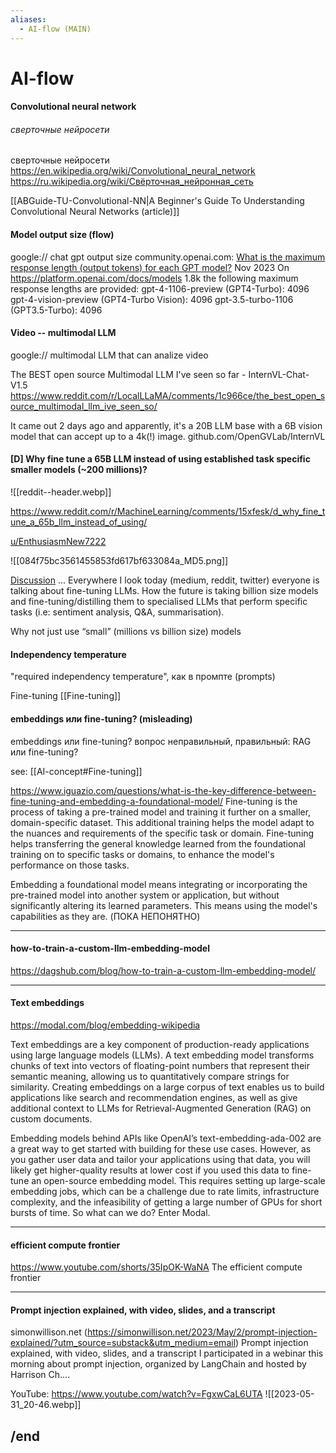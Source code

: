 ```yaml
---
aliases:
  - AI-flow (MAIN)
---
```

# AI-flow

#### Convolutional neural network
###### сверточные нейросети
сверточные нейросети
https://en.wikipedia.org/wiki/Convolutional_neural_network
https://ru.wikipedia.org/wiki/Свёрточная_нейронная_сеть 

[[ABGuide-TU-Convolutional-NN|A Beginner's Guide To Understanding Convolutional Neural Networks (article)]]


#### Model output size (flow)
google:// chat gpt output size
community.openai.com:  [What is the maximum response length (output tokens) for each GPT model?](https://community.openai.com/t/what-is-the-maximum-response-length-output-tokens-for-each-gpt-model/524066)     Nov 2023
On https://platform.openai.com/docs/models 1.8k the following maximum response lengths are provided:
gpt-4-1106-preview (GPT4-Turbo): 4096
gpt-4-vision-preview (GPT4-Turbo Vision): 4096
gpt-3.5-turbo-1106 (GPT3.5-Turbo): 4096


#### Video -- multimodal LLM
google://
multimodal LLM that can analize video


The BEST open source Multimodal LLM I've seen so far - InternVL-Chat-V1.5   https://www.reddit.com/r/LocalLLaMA/comments/1c966ce/the_best_open_source_multimodal_llm_ive_seen_so/
 
It came out 2 days ago and apparently, it's a 20B LLM base with a 6B vision model that can accept up to a 4k(!) image.  github.com/OpenGVLab/InternVL


#### [D] Why fine tune a 65B LLM instead of using established task specific smaller models (~200 millions)?


![[reddit--header.webp]]

https://www.reddit.com/r/MachineLearning/comments/15xfesk/d_why_fine_tune_a_65b_llm_instead_of_using/

[u/EnthusiasmNew7222](https://www.reddit.com/user/EnthusiasmNew7222/)

![[084f75bc3561455853fd617bf633084a_MD5.png]]

[Discussion](https://www.reddit.com/r/MachineLearning/search?q=flair_name%3A%22Discussion%22&restrict_sr=1)
... Everywhere I look today (medium, reddit, twitter) everyone is talking about fine-tuning LLMs. How the future is taking billion size models and fine-tuning/distilling them to specialised LLMs that perform specific tasks (i.e: sentiment analysis, Q&A, summarisation).

Why not just use “small” (millions vs billion size) models


#### Independency temperature
"required independency temperature", как в промпте 
 (prompts)

Fine-tuning
[[Fine-tuning]]

#### embeddings  или fine-tuning? (misleading)
embeddings  или fine-tuning?
вопрос неправильный, правильный: RAG или fine-tuning?

see: [[AI-concept#Fine-tuning]]

https://www.iguazio.com/questions/what-is-the-key-difference-between-fine-tuning-and-embedding-a-foundational-model/
Fine-tuning is the process of taking a pre-trained model and training it further on a smaller, domain-specific dataset. This additional training helps the model adapt to the nuances and requirements of the specific task or domain.
Fine-tuning helps transferring the general knowledge learned from the foundational training on to specific tasks or domains, to enhance the model's performance on those tasks.

Embedding a foundational model means integrating or incorporating the pre-trained model into another system or application, but without significantly altering its learned parameters. This means using the model's capabilities as they are. (ПОКА НЕПОНЯТНО)


------
#### how-to-train-a-custom-llm-embedding-model

https://dagshub.com/blog/how-to-train-a-custom-llm-embedding-model/

------
#### Text embeddings

https://modal.com/blog/embedding-wikipedia

Text embeddings are a key component of production-ready applications using large language models (LLMs). A text embedding model transforms chunks of text into vectors of floating-point numbers that represent their semantic meaning, allowing us to quantitatively compare strings for similarity. Creating embeddings on a large corpus of text enables us to build applications like search and recommendation engines, as well as give additional context to LLMs for Retrieval-Augmented Generation (RAG) on custom documents.

Embedding models behind APIs like OpenAI’s text-embedding-ada-002 are a great way to get started with building for these use cases. However, as you gather user data and tailor your applications using that data, you will likely get higher-quality results at lower cost if you used this data to fine-tune an open-source embedding model. This requires setting up large-scale embedding jobs, which can be a challenge due to rate limits, infrastructure complexity, and the infeasibility of getting a large number of GPUs for short bursts of time. So what can we do? Enter Modal.

------
#### efficient compute frontier

https://www.youtube.com/shorts/35IpOK-WaNA
 The efficient compute frontier

------
#### Prompt injection explained, with video, slides, and a transcript

simonwillison.net (https://simonwillison.net/2023/May/2/prompt-injection-explained/?utm_source=substack&utm_medium=email)
Prompt injection explained, with video, slides, and a transcript
I participated in a webinar this morning about prompt injection, organized by LangChain and hosted by Harrison Ch....

YouTube: https://www.youtube.com/watch?v=FgxwCaL6UTA
![[2023-05-31_20-46.webp]]


## /end
